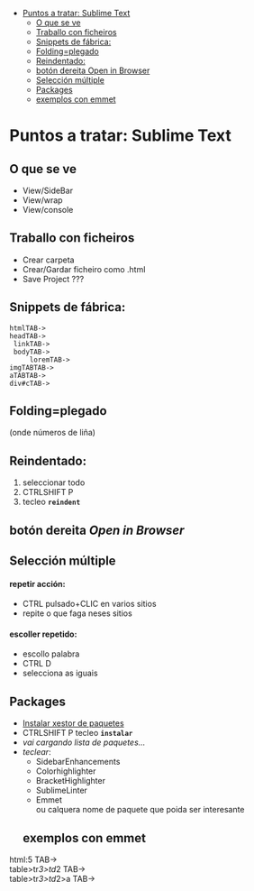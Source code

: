 <!DOCTYPE html>
<html>

<head>
  <meta charset="utf-8">
  <meta name="viewport" content="width=device-width, initial-scale=1.0">

  <link rel="stylesheet" href="https://stackedit.io/style.css" />
</head>

<body class="stackedit">
  <div class="stackedit__left">
    <div class="stackedit__toc">
      
<ul>
<li><a href="#puntos-a-tratar-sublime-text">Puntos a tratar: Sublime Text</a>
<ul>
<li><a href="#o-que-se-ve">O que se ve</a></li>
<li><a href="#traballo-con-ficheiros">Traballo con ficheiros</a></li>
<li><a href="#snippets-de-fábrica">Snippets de fábrica:</a></li>
<li><a href="#foldingplegado">Folding=plegado</a></li>
<li><a href="#reindentado">Reindentado:</a></li>
<li><a href="#botón-dereita-open-in-browser">botón dereita Open in Browser</a></li>
<li><a href="#selección-múltiple">Selección múltiple</a>
</li>
<li><a href="#packages">Packages</a></li>
<li><a href="#exemplos-con-emmet">exemplos con emmet</a></li>
</ul>
  </div>
  <div class="stackedit__right">
    <div class="stackedit__html">
      <h1 id="puntos-a-tratar-sublime-text">Puntos a tratar: Sublime Text</h1>
<h2 id="o-que-se-ve">O que se ve</h2>
<ul>
<li>View/SideBar</li>
<li>View/wrap</li>
<li>View/console</li>
</ul>
<h2 id="traballo-con-ficheiros">Traballo con ficheiros</h2>
<ul>
<li>Crear carpeta</li>
<li>Crear/Gardar ficheiro como .html</li>
<li>Save Project ???</li>
</ul>
<h2 id="snippets-de-fábrica">Snippets de fábrica:</h2>
<pre><code>htmlTAB-&gt;
headTAB-&gt;
 linkTAB-&gt;
 bodyTAB-&gt;
     loremTAB-&gt;
imgTABTAB-&gt;
aTABTAB-&gt;
div#cTAB-&gt; 
</code></pre>
<h2 id="foldingplegado">Folding=plegado</h2>
<p>(onde números de liña)</p>
<h2 id="reindentado">Reindentado:</h2>
<ol>
<li>seleccionar todo</li>
<li>CTRLSHIFT P</li>
<li>tecleo <strong><code>reindent</code></strong></li>
</ol>
<h2 id="botón-dereita-open-in-browser">botón dereita <em>Open in Browser</em></h2>
<h2 id="selección-múltiple">Selección múltiple</h2>
<h4 id="repetir-acción">repetir acción:</h4>
<ul>
<li>CTRL pulsado+CLIC en varios sitios</li>
<li>repite o que faga neses sitios</li>
</ul>
<h4 id="escoller-repetido">escoller repetido:</h4>
<ul>
<li>escollo palabra</li>
<li>CTRL D</li>
<li>selecciona as iguais</li>
</ul>
<h2 id="packages">Packages</h2>
<ul>
<li><a href="https://packagecontrol.io/installation">Instalar xestor de paquetes</a></li>
<li>CTRLSHIFT P  tecleo <strong><code>instalar</code></strong></li>
<li><em>vai cargando lista de paquetes…</em></li>
<li><em>teclear</em>:
<ul>
<li>SidebarEnhancements</li>
<li>Colorhighlighter</li>
<li>BracketHighlighter</li>
<li>SublimeLinter</li>
<li>Emmet<br>
ou calquera nome de paquete que poida ser interesante</li>
</ul>
<h2 id="exemplos-con-emmet">exemplos con emmet</h2>
</li>
</ul>
<p>html:5 TAB-&gt;<br>
table&gt;tr<em>3&gt;td</em>2 TAB-&gt;<br>
table&gt;tr<em>3&gt;td</em>2&gt;a TAB-&gt;</p>

  </div>
</body>

</html>
